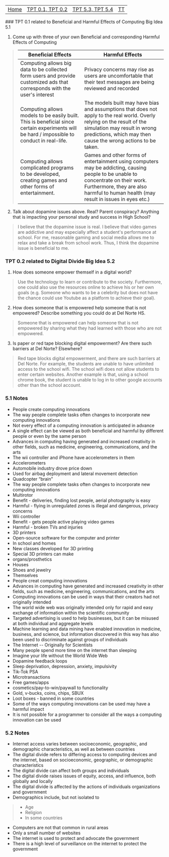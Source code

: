 <table>
    <tr>
        <td><a href=".">Home</a></td>
        <td><a href="tpt1,2">TPT 0.1, TPT 0.2</a></td>
        <td><a href="tpt53,54">TPT 5.3, TPT 5.4</a></td>
        <td><a href="tt">TT</a></td>
    </tr>
</table>
### TPT 0.1 related to Beneficial and Harmful Effects of Computing Big Idea 5.1

1. Come up with three of your own Beneficial and corresponding Harmful Effects of Computing

> | Beneficial Effects | Harmful Effects |
> | --- | --- |
> | Computing allows big data to be collected form users and provide customized ads that corresponds with the user's interest | Privacy concerns may rise as users are uncomfortable that their text messages are being reviewed and recorded |
> | Computing allows models to be easily built. This is beneficial since certain experiments will be hard / impossible to conduct in real-life. | The models built may have bias and assumptions that does not apply to the real world. Overly relying on the result of the simulation may result in wrong predictions, which may then cause the wrong actions to be taken. |
> | Computing allows complicated programs to be developed, creating games and other forms of entertainment. | Games and other forms of entertainment using computers may be addicting, causing people to be unable to concentrate on their work. Furthermore, they are also harmful to human health (may result in issues in eyes etc.) |

2. Talk about dopamine issues above. Real? Parent conspiracy? Anything that is impacting your personal study and success in High School?
> I believe that the dopamine issue is real. I believe that video games are addictive and may especially affect a student's performance at school. For me, reasonable gaming and social media allows me to relax and take a break from school work. Thus, I think the dopamine issue is beneficial to me.


### TPT 0.2 related to Digital Divide Big Idea 5.2

1. How does someone empower themself in a digital world?
> Use the technology to learn or contribute to the society. Furthermore, one could also use the resources online to achieve his or her own goals (e.g. Someone who wants to be a celebrity but does not have the chance could use Youtube as a platform to achieve their goal).


2. How does someone that is empowered help someone that is not empowered? Describe something you could do at Del Norte HS.
> Someone that is empowered can help someone that is not empowered by sharing what they had learned with those who are not empowered.

3. Is paper or red tape blocking digital empowerment? Are there such barriers at Del Norte? Elsewhere?
> Red tape blocks digital empowerment, and there are such barriers at Del Norte. For example, the students are unable to have unlimited access to the school wifi. The school wifi does not allow students to enter certain websites. Another example is that, using a school chrome book, the student is unable to log in to other google accounts other than the school account. 


### 5.1 Notes

- People create computing innovations
- The way people complete tasks often changes to incorporate new computing innovations
- Not every effect of a computing innovation is anticipated in advance
- A single effect can be viewed as both beneficial and harmful by different people or even by the same person
- Advances in computing having generated and increased creativity in other fields, such as medicine, engineering, communications, and the arts
- The wii controller and iPhone have accelerometers in them
- Accelerometers
- Automobile industry drove price down
- Used for airbag deployment and lateral movement detection
- Quadcopter “brain”
- The way people complete tasks often changes to incorporate new computing innovations
- Multirotor
- Benefit - deliveries, finding lost people, aerial photography is easy
- Harmful - flying in unregulated zones is illegal and dangerous, privacy concerns
- Wii controller
- Benefit - gets people active playing video games
- Harmful - broken TVs and injuries
- 3D printers
- Open-source software for the computer and printer
- In school and homes
- New classes developed for 3D printing
- Special 3D printers can make
- organs/prosthetics
- Houses
- Shoes and jewelry
- Themselves
- People creat computing innovations
- Advances in computing have generated and increased creativity in other fields, such as medicine, engineering, communications, and the arts
- Computing innovations can be used in ways that their creators had not originally intended
- The world wide web was originally intended only for rapid and easy exchange of information within the scientific community
- Targeted advertising is used to help businesses, but it can be misused at both individual and aggregate levels
- Machine learning and data mining have enabled innovation in medicine, business, and science, but information discovered in this way has also been used to discriminate against groups of individuals
- The Internet -- Originally for Scientists
- Many people spend more time on the internet than sleeping
- Imagine your life without the World Wide Web
- Dopamine feedback loops
- Sleep deprivation, depression, anxiety, impulsivity
- Tik-Tok PSA
- Microtransactions
- Free games/apps
- cosmetics/pay-to-win/paywall to functionality
- Gold, v-bucks, coins, chips, SBUX
- Loot boxes - banned in some countries
- Some of the ways computing innovations can be used may have a harmful impact
- It is not possible for a programmer to consider all the ways a computing innovation can be used


### 5.2 Notes
- Internet access varies between socioeconomic, geographic, and demographic characteristics, as well as between countries
- The digital divide refers to differing access to computing devices and the internet, based on socioeconomic, geographic, or demographic characteristics
- The digital divide can affect both groups and individuals
- The digital divide raises issues of equity, access, and influence, both globally and locally
- The digital divide is affected by the actions of individuals organizations and government
- Demographics include, but not isolated to
> - Age
> - Religion
> - In some countries
- Computers are not that common in rural areas
- Only a small number of websites
- The internet is used to protect and advocate the government
- There is a high level of surveillance on the internet to protect the government
